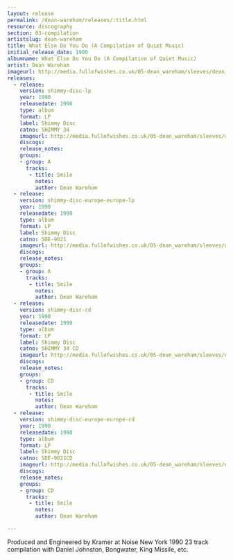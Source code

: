 ```yaml
---
layout: release
permalink: /dean-wareham/releases/:title.html
resource: discography
section: 03-compilation
artistslug: dean-wareham
title: What Else Do You Do (A Compilation of Quiet Music)
initial_release_date: 1990
albumname: What Else Do You Do (A Compilation of Quiet Music)
artist: Dean Wareham
imageurl: http://media.fullofwishes.co.uk/05-dean_wareham/sleeves/dean_quietmusic.jpg
releases:
  - release: 
    version: shimmy-disc-lp
    year: 1990
    releasedate: 1990
    type: album
    format: LP
    label: Shimmy Disc
    catno: SHIMMY 34
    imageurl: http://media.fullofwishes.co.uk/05-dean_wareham/sleeves/dean_quietmusic.jpg
    discogs: 
    release_notes: 
    groups:
    - group: A
      tracks:
       - title: Smile
         notes: 
         author: Dean Wareham
  - release: 
    version: shimmy-disc-europe-europe-lp
    year: 1990
    releasedate: 1990
    type: album
    format: LP
    label: Shimmy Disc
    catno: SDE-9021
    imageurl: http://media.fullofwishes.co.uk/05-dean_wareham/sleeves/dean_quietmusic.jpg
    discogs: 
    release_notes: 
    groups:
    - group: A
      tracks:
       - title: Smile
         notes: 
         author: Dean Wareham
  - release: 
    version: shimmy-disc-cd
    year: 1990
    releasedate: 1990
    type: album
    format: LP
    label: Shimmy Disc
    catno: SHIMMY 34 CD
    imageurl: http://media.fullofwishes.co.uk/05-dean_wareham/sleeves/dean_quietmusic.jpg
    discogs: 
    release_notes: 
    groups:
    - group: CD
      tracks:
       - title: Smile
         notes: 
         author: Dean Wareham
  - release: 
    version: shimmy-disc-europe-europe-cd
    year: 1990
    releasedate: 1990
    type: album
    format: LP
    label: Shimmy Disc
    catno: SDE-9021CD
    imageurl: http://media.fullofwishes.co.uk/05-dean_wareham/sleeves/dean_quietmusic.jpg
    discogs: 
    release_notes: 
    groups:
    - group: CD
      tracks:
       - title: Smile
         notes: 
         author: Dean Wareham

---
```

Produced and Engineered by Kramer at Noise New York 1990
23 track compilation with Daniel Johnston, Bongwater, King Missile, etc.